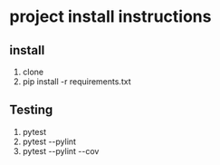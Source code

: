 # project install instructions

## install

1. clone
2. pip install -r requirements.txt

## Testing

1. pytest
2. pytest --pylint
3. pytest --pylint --cov
